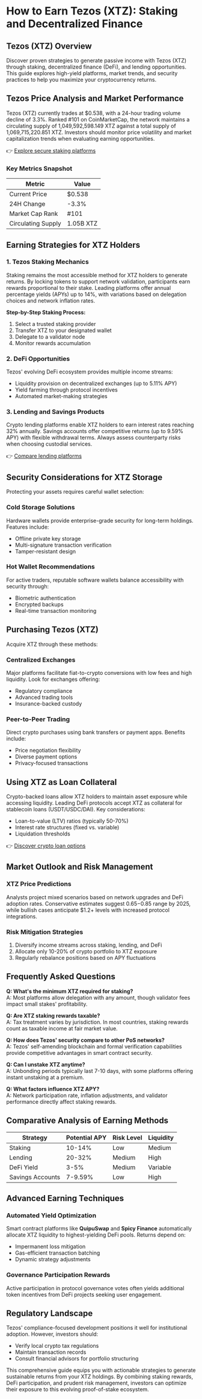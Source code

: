 # How to Earn Tezos (XTZ): Staking and Decentralized Finance  

## Tezos (XTZ) Overview  
Discover proven strategies to generate passive income with Tezos (XTZ) through staking, decentralized finance (DeFi), and lending opportunities. This guide explores high-yield platforms, market trends, and security practices to help you maximize your cryptocurrency returns.  

## Tezos Price Analysis and Market Performance  
Tezos (XTZ) currently trades at $0.538, with a 24-hour trading volume decline of 3.3%. Ranked #101 on CoinMarketCap, the network maintains a circulating supply of 1,049,592,598.149 XTZ against a total supply of 1,069,715,220.851 XTZ. Investors should monitor price volatility and market capitalization trends when evaluating earning opportunities.  

👉 [Explore secure staking platforms](https://bit.ly/okx-bonus)  

### Key Metrics Snapshot  
| Metric               | Value               |  
|----------------------|---------------------|  
| Current Price        | $0.538              |  
| 24H Change           | -3.3%               |  
| Market Cap Rank      | #101                |  
| Circulating Supply   | 1.05B XTZ           |  

## Earning Strategies for XTZ Holders  

### 1. Tezos Staking Mechanics  
Staking remains the most accessible method for XTZ holders to generate returns. By locking tokens to support network validation, participants earn rewards proportional to their stake. Leading platforms offer annual percentage yields (APYs) up to 14%, with variations based on delegation choices and network inflation rates.  

**Step-by-Step Staking Process:**  
1. Select a trusted staking provider  
2. Transfer XTZ to your designated wallet  
3. Delegate to a validator node  
4. Monitor rewards accumulation  

### 2. DeFi Opportunities  
Tezos' evolving DeFi ecosystem provides multiple income streams:  
- Liquidity provision on decentralized exchanges (up to 5.11% APY)  
- Yield farming through protocol incentives  
- Automated market-making strategies  

### 3. Lending and Savings Products  
Crypto lending platforms enable XTZ holders to earn interest rates reaching 32% annually. Savings accounts offer competitive returns (up to 9.59% APY) with flexible withdrawal terms. Always assess counterparty risks when choosing custodial services.  

👉 [Compare lending platforms](https://bit.ly/okx-bonus)  

## Security Considerations for XTZ Storage  
Protecting your assets requires careful wallet selection:  

### Cold Storage Solutions  
Hardware wallets provide enterprise-grade security for long-term holdings. Features include:  
- Offline private key storage  
- Multi-signature transaction verification  
- Tamper-resistant design  

### Hot Wallet Recommendations  
For active traders, reputable software wallets balance accessibility with security through:  
- Biometric authentication  
- Encrypted backups  
- Real-time transaction monitoring  

## Purchasing Tezos (XTZ)  
Acquire XTZ through these methods:  

### Centralized Exchanges  
Major platforms facilitate fiat-to-crypto conversions with low fees and high liquidity. Look for exchanges offering:  
- Regulatory compliance  
- Advanced trading tools  
- Insurance-backed custody  

### Peer-to-Peer Trading  
Direct crypto purchases using bank transfers or payment apps. Benefits include:  
- Price negotiation flexibility  
- Diverse payment options  
- Privacy-focused transactions  

## Using XTZ as Loan Collateral  
Crypto-backed loans allow XTZ holders to maintain asset exposure while accessing liquidity. Leading DeFi protocols accept XTZ as collateral for stablecoin loans (USDT/USDC/DAI). Key considerations:  
- Loan-to-value (LTV) ratios (typically 50-70%)  
- Interest rate structures (fixed vs. variable)  
- Liquidation thresholds  

👉 [Discover crypto loan options](https://bit.ly/okx-bonus)  

## Market Outlook and Risk Management  

### XTZ Price Predictions  
Analysts project mixed scenarios based on network upgrades and DeFi adoption rates. Conservative estimates suggest $0.65-$0.85 range by 2025, while bullish cases anticipate $1.2+ levels with increased protocol integrations.  

### Risk Mitigation Strategies  
1. Diversify income streams across staking, lending, and DeFi  
2. Allocate only 10-20% of crypto portfolio to XTZ exposure  
3. Regularly rebalance positions based on APY fluctuations  

## Frequently Asked Questions  

**Q: What's the minimum XTZ required for staking?**  
A: Most platforms allow delegation with any amount, though validator fees impact small stakes' profitability.  

**Q: Are XTZ staking rewards taxable?**  
A: Tax treatment varies by jurisdiction. In most countries, staking rewards count as taxable income at fair market value.  

**Q: How does Tezos' security compare to other PoS networks?**  
A: Tezos' self-amending blockchain and formal verification capabilities provide competitive advantages in smart contract security.  

**Q: Can I unstake XTZ anytime?**  
A: Unbonding periods typically last 7-10 days, with some platforms offering instant unstaking at a premium.  

**Q: What factors influence XTZ APY?**  
A: Network participation rate, inflation adjustments, and validator performance directly affect staking rewards.  

## Comparative Analysis of Earning Methods  

| Strategy       | Potential APY | Risk Level | Liquidity |  
|----------------|---------------|------------|-----------|  
| Staking        | 10-14%        | Low        | Medium    |  
| Lending        | 20-32%        | Medium     | High      |  
| DeFi Yield     | 3-5%          | Medium     | Variable  |  
| Savings Accounts | 7-9.59%     | Low        | High      |  

## Advanced Earning Techniques  

### Automated Yield Optimization  
Smart contract platforms like **QuipuSwap** and **Spicy Finance** automatically allocate XTZ liquidity to highest-yielding DeFi pools. Returns depend on:  
- Impermanent loss mitigation  
- Gas-efficient transaction batching  
- Dynamic strategy adjustments  

### Governance Participation Rewards  
Active participation in protocol governance votes often yields additional token incentives from DeFi projects seeking user engagement.  

## Regulatory Landscape  
Tezos' compliance-focused development positions it well for institutional adoption. However, investors should:  
- Verify local crypto tax regulations  
- Maintain transaction records  
- Consult financial advisors for portfolio structuring  

This comprehensive guide equips you with actionable strategies to generate sustainable returns from your XTZ holdings. By combining staking rewards, DeFi participation, and prudent risk management, investors can optimize their exposure to this evolving proof-of-stake ecosystem.